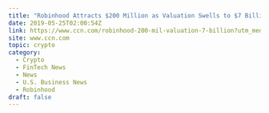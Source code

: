 ```yaml
---
title: "Robinhood Attracts $200 Million as Valuation Swells to $7 Billion: Report"
date: 2019-05-25T02:00:54Z
link: https://www.ccn.com/robinhood-200-mil-valuation-7-billion?utm_medium=RSS&utm_source=hune
site: www.ccn.com
topic: crypto
category:
  - Crypto
  - FinTech News
  - News
  - U.S. Business News
  - Robinhood
draft: false
---
```

